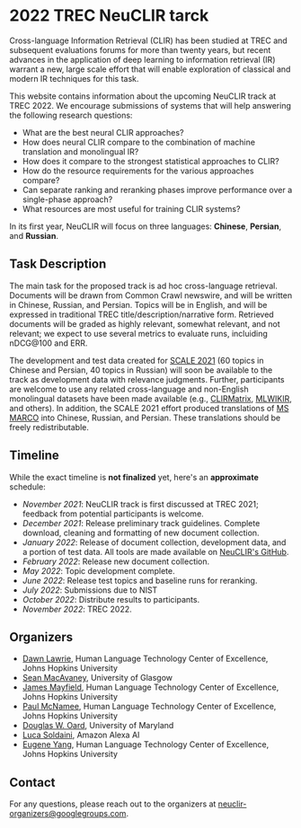 # 2022 TREC NeuCLIR tarck

Cross-language Information Retrieval (CLIR) has been studied at TREC and subsequent evaluations forums for more than twenty years, but recent advances in the application of deep learning to information retrieval (IR) warrant a new, large scale effort that will enable exploration of classical and modern IR techniques for this task.

This website contains information about the upcoming NeuCLIR track at TREC 2022. We encourage submissions of systems that will help answering the following research questions:

- What are the best neural CLIR approaches?
- How does neural CLIR compare to the combination of machine translation and monolingual IR?
- How does it compare to the strongest statistical approaches to CLIR?
- How do the resource requirements for the various approaches compare?
- Can separate ranking and reranking phases improve performance over a single-phase approach?
- What resources are most useful for training CLIR systems?

In its first year, NeuCLIR will focus on three languages: **Chinese**, **Persian**, and **Russian**.

## Task Description

The main task for the proposed track is ad hoc cross-language retrieval. Documents will be drawn from Common Crawl newswire, and will be written in Chinese, Russian, and Persian. Topics will be in English, and will be expressed in traditional TREC title/description/narrative form. Retrieved documents will be graded as highly relevant, somewhat relevant, and not relevant; we expect to use several metrics to evaluate runs, incluiding nDCG@100 and ERR.

The development and test data created for [SCALE 2021](https://hltcoe.jhu.edu/research/scale/scale-2021/) (60 topics in Chinese and Persian, 40 topics in Russian) will soon be available to the track as development data with relevance judgments. Further, participants are welcome to use any related cross-language and non-English monolingual datasets have been made available (e.g., [CLIRMatrix](https://aclanthology.org/2020.emnlp-main.340/), [MLWIKIR](https://github.com/getalp/wikIR), and others). In addition, the SCALE 2021 effort produced translations of [MS MARCO](https://microsoft.github.io/msmarco/) into Chinese, Russian, and Persian. These translations should be freely redistributable.

## Timeline

While the exact timeline is **not finalized** yet, here's an **approximate** schedule:

- *November 2021*: NeuCLIR track is first discussed at TREC 2021; feedback from potential participants is welcome.
- *December 2021*: Release preliminary track guidelines. Complete download, cleaning and formatting of new document collection.
- *January 2022*: Release of document collection, development data, and a portion of test data. All tools are made available on [NeuCLIR's GitHub](https://github.com/NeuCLIR).
- *February 2022*: Release new document collection.
- *May 2022*: Topic development complete.
- *June 2022*: Release test topics and baseline runs for reranking.
- *July 2022*: Submissions due to NIST
- *October 2022*: Distribute results to participants.
- *November 2022*: TREC 2022.

## Organizers

- [Dawn Lawrie](https://hltcoe.jhu.edu/researcher/dawn-lawrie/), Human Language Technology Center of Excellence, Johns Hopkins University
- [Sean MacAvaney](https://macavaney.us/), University of Glasgow
- [James Mayfield](https://hltcoe.jhu.edu/researcher/james-mayfield/), Human Language Technology Center of Excellence, Johns Hopkins University
- [Paul McNamee](https://pmcnamee.net/), Human Language Technology Center of Excellence, Johns Hopkins University
- [Douglas W. Oard](https://ischool.umd.edu/about/directory/douglas-w-oard), University of Maryland
- [Luca Soldaini](https://soldaini.net), Amazon Alexa AI
- [Eugene Yang](https://www.eugene.zone/), Human Language Technology Center of Excellence, Johns Hopkins University

## Contact

For any questions, please reach out to the organizers at [neuclir-organizers@googlegroups.com](mailto:neuclir-organizers@googlegroups.com).